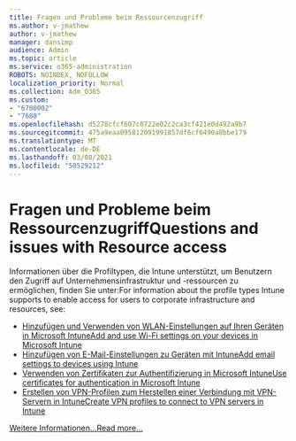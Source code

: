 ```yaml
---
title: Fragen und Probleme beim Ressourcenzugriff
ms.author: v-jmathew
author: v-jmathew
manager: dansimp
audience: Admin
ms.topic: article
ms.service: o365-administration
ROBOTS: NOINDEX, NOFOLLOW
localization_priority: Normal
ms.collection: Adm_O365
ms.custom:
- "6700002"
- "7680"
ms.openlocfilehash: d5278cfcf607c0722e02c2ca3cf421e0d492a9b7
ms.sourcegitcommit: 475a9eaa095812091991857df6cf6490a8bbe179
ms.translationtype: MT
ms.contentlocale: de-DE
ms.lasthandoff: 03/08/2021
ms.locfileid: "50529212"
---
```

# <a name="questions-and-issues-with-resource-access"></a><span data-ttu-id="3d0a6-102">Fragen und Probleme beim Ressourcenzugriff</span><span class="sxs-lookup"><span data-stu-id="3d0a6-102">Questions and issues with Resource access</span></span>

<span data-ttu-id="3d0a6-103">Informationen über die Profiltypen, die Intune unterstützt, um Benutzern den Zugriff auf Unternehmensinfrastruktur und -ressourcen zu ermöglichen, finden Sie unter:</span><span class="sxs-lookup"><span data-stu-id="3d0a6-103">For information about the profile types Intune supports to enable access for users to corporate infrastructure and resources, see:</span></span>

- [<span data-ttu-id="3d0a6-104">Hinzufügen und Verwenden von WLAN-Einstellungen auf Ihren Geräten in Microsoft Intune</span><span class="sxs-lookup"><span data-stu-id="3d0a6-104">Add and use Wi-Fi settings on your devices in Microsoft Intune</span></span>](https://docs.microsoft.com/mem/intune/configuration/wi-fi-settings-configure)
- [<span data-ttu-id="3d0a6-105">Hinzufügen von E-Mail-Einstellungen zu Geräten mit Intune</span><span class="sxs-lookup"><span data-stu-id="3d0a6-105">Add email settings to devices using Intune</span></span>](https://docs.microsoft.com/mem/intune/configuration/email-settings-configure)
- [<span data-ttu-id="3d0a6-106">Verwenden von Zertifikaten zur Authentifizierung in Microsoft Intune</span><span class="sxs-lookup"><span data-stu-id="3d0a6-106">Use certificates for authentication in Microsoft Intune</span></span>](https://docs.microsoft.com/mem/intune/protect/certificates-configure)
- [<span data-ttu-id="3d0a6-107">Erstellen von VPN-Profilen zum Herstellen einer Verbindung mit VPN-Servern in Intune</span><span class="sxs-lookup"><span data-stu-id="3d0a6-107">Create VPN profiles to connect to VPN servers in Intune</span></span>](https://docs.microsoft.com/mem/intune/configuration/vpn-settings-configure)

[<span data-ttu-id="3d0a6-108">Weitere Informationen...</span><span class="sxs-lookup"><span data-stu-id="3d0a6-108">Read more...</span></span>](https://docs.microsoft.com/mem/intune/configuration/device-profile-troubleshoot)
